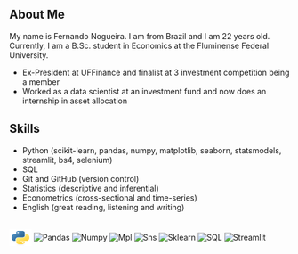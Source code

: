 ## About Me

My name is Fernando Nogueira. I am from Brazil and I am 22 years old. Currently, I am a B.Sc. student in Economics at the Fluminense Federal University.
- Ex-President at UFFinance and finalist at 3 investment competition being a member
- Worked as a data scientist at an investment fund and now does an internship in asset allocation

## Skills 

  - Python (scikit-learn, pandas, numpy, matplotlib, seaborn, statsmodels, streamlit, bs4, selenium)
  - SQL
  - Git and GitHub (version control)
  - Statistics (descriptive and inferential)
  - Econometrics (cross-sectional and time-series)
  - English (great reading, listening and writing)


<div style="display: inline_block"><br>
  <img align="center" alt="Python" height="30" width="40" src="https://raw.githubusercontent.com/devicons/devicon/master/icons/python/python-original.svg">
  <img align="center" alt="Pandas" height="30" width="40" src="https://cdn.jsdelivr.net/gh/devicons/devicon/icons/pandas/pandas-original.svg">
  <img align="center" alt="Numpy" height="30" width="40" src="https://cdn.jsdelivr.net/gh/devicons/devicon/icons/numpy/numpy-original.svg">
  <img align="center" alt="Mpl" height="30" width="30" src="https://upload.wikimedia.org/wikipedia/commons/8/84/Matplotlib_icon.svg">
  <img align="center" alt="Sns" height="30" width="40" src="https://user-images.githubusercontent.com/104145773/171375260-c711bda4-ff6d-4693-9a91-b234744f13ad.svg">
  <img align="center" alt="Sklearn" height="30" width="40" src="https://github.com/scikit-learn/scikit-learn/blob/main/doc/logos/scikit-learn-logo-notext.png">
  <img align="center" alt="SQL" height="30" width="40" src="https://cdn.jsdelivr.net/gh/devicons/devicon/icons/mysql/mysql-original.svg">
  <img align="center" alt="Streamlit" height="30" width="40" src="https://raw.githubusercontent.com/rlew631/rlew631/5fcb1cee69c8034bfa2b98aad94b584fcff8d84f/streamlit_red.svg">
</div>
